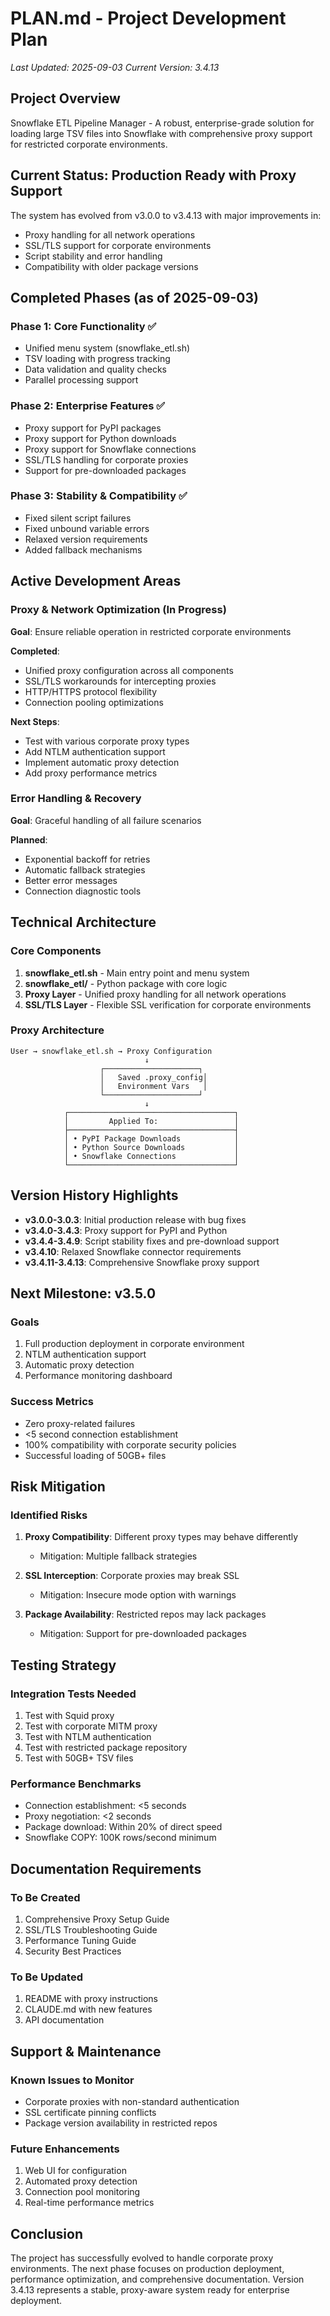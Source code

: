 # PLAN.md - Project Development Plan
*Last Updated: 2025-09-03*
*Current Version: 3.4.13*

## Project Overview

Snowflake ETL Pipeline Manager - A robust, enterprise-grade solution for loading large TSV files into Snowflake with comprehensive proxy support for restricted corporate environments.

## Current Status: Production Ready with Proxy Support

The system has evolved from v3.0.0 to v3.4.13 with major improvements in:
- Proxy handling for all network operations
- SSL/TLS support for corporate environments
- Script stability and error handling
- Compatibility with older package versions

## Completed Phases (as of 2025-09-03)

### Phase 1: Core Functionality ✅
- Unified menu system (snowflake_etl.sh)
- TSV loading with progress tracking
- Data validation and quality checks
- Parallel processing support

### Phase 2: Enterprise Features ✅
- Proxy support for PyPI packages
- Proxy support for Python downloads
- Proxy support for Snowflake connections
- SSL/TLS handling for corporate proxies
- Support for pre-downloaded packages

### Phase 3: Stability & Compatibility ✅
- Fixed silent script failures
- Fixed unbound variable errors
- Relaxed version requirements
- Added fallback mechanisms

## Active Development Areas

### Proxy & Network Optimization (In Progress)
**Goal**: Ensure reliable operation in restricted corporate environments

**Completed**:
- Unified proxy configuration across all components
- SSL/TLS workarounds for intercepting proxies
- HTTP/HTTPS protocol flexibility
- Connection pooling optimizations

**Next Steps**:
- Test with various corporate proxy types
- Add NTLM authentication support
- Implement automatic proxy detection
- Add proxy performance metrics

### Error Handling & Recovery
**Goal**: Graceful handling of all failure scenarios

**Planned**:
- Exponential backoff for retries
- Automatic fallback strategies
- Better error messages
- Connection diagnostic tools

## Technical Architecture

### Core Components
1. **snowflake_etl.sh** - Main entry point and menu system
2. **snowflake_etl/** - Python package with core logic
3. **Proxy Layer** - Unified proxy handling for all network operations
4. **SSL/TLS Layer** - Flexible SSL verification for corporate environments

### Proxy Architecture
```
User → snowflake_etl.sh → Proxy Configuration
                              ↓
                    ┌─────────────────────┐
                    │   Saved .proxy_config│
                    │   Environment Vars   │
                    └─────────────────────┘
                              ↓
            ┌─────────────────────────────────────┐
            │         Applied To:                 │
            ├─────────────────────────────────────┤
            │ • PyPI Package Downloads            │
            │ • Python Source Downloads           │
            │ • Snowflake Connections             │
            └─────────────────────────────────────┘
```

## Version History Highlights

- **v3.0.0-3.0.3**: Initial production release with bug fixes
- **v3.4.0-3.4.3**: Proxy support for PyPI and Python
- **v3.4.4-3.4.9**: Script stability fixes and pre-download support
- **v3.4.10**: Relaxed Snowflake connector requirements
- **v3.4.11-3.4.13**: Comprehensive Snowflake proxy support

## Next Milestone: v3.5.0

### Goals
1. Full production deployment in corporate environment
2. NTLM authentication support
3. Automatic proxy detection
4. Performance monitoring dashboard

### Success Metrics
- Zero proxy-related failures
- <5 second connection establishment
- 100% compatibility with corporate security policies
- Successful loading of 50GB+ files

## Risk Mitigation

### Identified Risks
1. **Proxy Compatibility**: Different proxy types may behave differently
   - Mitigation: Multiple fallback strategies
   
2. **SSL Interception**: Corporate proxies may break SSL
   - Mitigation: Insecure mode option with warnings
   
3. **Package Availability**: Restricted repos may lack packages
   - Mitigation: Support for pre-downloaded packages

## Testing Strategy

### Integration Tests Needed
1. Test with Squid proxy
2. Test with corporate MITM proxy
3. Test with NTLM authentication
4. Test with restricted package repository
5. Test with 50GB+ TSV files

### Performance Benchmarks
- Connection establishment: <5 seconds
- Proxy negotiation: <2 seconds
- Package download: Within 20% of direct speed
- Snowflake COPY: 100K rows/second minimum

## Documentation Requirements

### To Be Created
1. Comprehensive Proxy Setup Guide
2. SSL/TLS Troubleshooting Guide
3. Performance Tuning Guide
4. Security Best Practices

### To Be Updated
1. README with proxy instructions
2. CLAUDE.md with new features
3. API documentation

## Support & Maintenance

### Known Issues to Monitor
- Corporate proxies with non-standard authentication
- SSL certificate pinning conflicts
- Package version availability in restricted repos

### Future Enhancements
1. Web UI for configuration
2. Automated proxy detection
3. Connection pool monitoring
4. Real-time performance metrics

## Conclusion

The project has successfully evolved to handle corporate proxy environments. The next phase focuses on production deployment, performance optimization, and comprehensive documentation. Version 3.4.13 represents a stable, proxy-aware system ready for enterprise deployment.